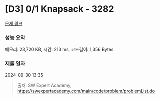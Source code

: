 # [D3] 0/1 Knapsack - 3282 

[문제 링크](https://swexpertacademy.com/main/code/problem/problemDetail.do?contestProbId=AWBJAVpqrzQDFAWr) 

### 성능 요약

메모리: 23,720 KB, 시간: 213 ms, 코드길이: 1,356 Bytes

### 제출 일자

2024-09-30 13:35



> 출처: SW Expert Academy, https://swexpertacademy.com/main/code/problem/problemList.do